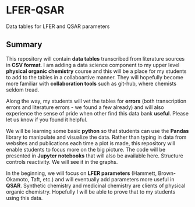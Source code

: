 # LFER-QSAR
Data tables for LFER and QSAR parameters
## Summary
This repository will contain **data tables** transcribed from literature sources in **CSV format**. I am adding a data science component to my upper level **physical organic chemistry** course and this will be a place for my students to add to the tables in a collaboartive manner. They will hopefully become more familiar with **collaboration tools** such as git-hub, where chemists seldom tread.

Along the way, my students will vet the tables for **errors** (both transcription errors and literature errors - we found a few already) and will also experience the sense of pride when other find this data bank **useful**. Please let us know if you found it helpful.

We will be learning some basic **python** so that students can use the **Pandas** library to manipulate and visualize the data. Rather than typing in data from websites and publications each time a plot is made, this repository will enable students to focus more on the big picture. The code will be presented in **Jupyter notebooks** that will also be available here. Structure controls reactivity. We will see it in the graphs.

In the beginning, we will focus on **LFER parameters** (Hammett, Brown-Okamoto, Taft, etc.) and will eventually add parameters more useful in **QSAR**. Synthetic chemistry and medicinal chemistry are clients of physical organic chemistry. Hopefully I will be able to prove that to my students using this data.
